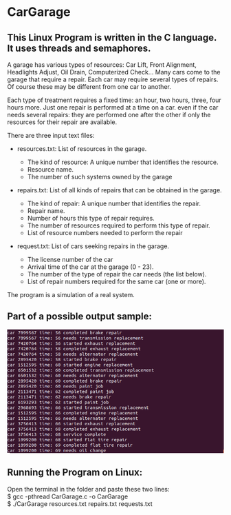 # CarGarage

## This Linux Program is written in the C language. It uses threads and semaphores.

A garage has various types of resources: Car Lift, Front Alignment, Headlights Adjust, Oil Drain, Computerized Check...
Many cars come to the garage that require a repair. Each car may require several types of repairs.
Of course these may be different from one car to another.

Each type of treatment requires a fixed time: an hour, two hours, three, four hours more.
Just one repair is performed at a time on a car. even if the car needs several repairs: they are performed one after the other
if only the resources for their repair are available.

There are three input text files:
- resources.txt: List of resources in the garage.
  - The kind of resource: A unique number that identifies the resource.
  - Resource name.
  - The number of such systems owned by the garage
  
- repairs.txt: List of all kinds of repairs that can be obtained in the garage.
  - The kind of repair: A unique number that identifies the repair.
  - Repair name.
  - Number of hours this type of repair requires.
  - The number of resources required to perform this type of repair.
  - List of resource numbers needed to perform the repair
  
- request.txt: List of cars seeking repairs in the garage.
  - The license number of the car
  - Arrival time of the car at the garage (0 - 23).
  - The number of the type of repair the car needs (the list below).
  - List of repair numbers required for the same car (one or more).
  
 The program is a simulation of a real system.
 
 ## Part of a possible output sample:
 
 ![Screenshot](Example.png)
 
 ## Running the Program on Linux:
 
 Open the terminal in the folder and paste these two lines:<br />
 $ gcc -pthread CarGarage.c -o CarGarage<br />
 $ ./CarGarage resources.txt repairs.txt requests.txt
 
 
 
 
 
 
 
 
 
